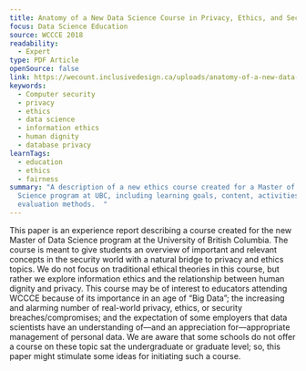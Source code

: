 ```yaml
---
title: Anatomy of a New Data Science Course in Privacy, Ethics, and Security
focus: Data Science Education
source: WCCCE 2018
readability:
  - Expert
type: PDF Article
openSource: false
link: https://wecount.inclusivedesign.ca/uploads/anatomy-of-a-new-data-science-course-in-privacy-ethics-and-security.pdf
keywords:
  - Computer security
  - privacy
  - ethics
  - data science
  - information ethics
  - human dignity
  - database privacy
learnTags:
  - education
  - ethics
  - fairness
summary: "A description of a new ethics course created for a Master of Data
  Science program at UBC, including learning goals, content, activities and
  evaluation methods.  "
---
```

This paper is an experience report describing a course created for the new Master of Data Science program at the University of British Columbia. The course is meant to give students an overview of important and relevant concepts in the security world with a natural bridge to privacy and ethics topics. We do not focus on traditional ethical theories in this course, but rather we explore information ethics and the relationship between human dignity and privacy. This course may be of interest to educators attending WCCCE because of its importance in an age of “Big Data”; the increasing and alarming number of real-world privacy, ethics, or security breaches/compromises; and the expectation of some employers that data scientists have an understanding of—and an appreciation for—appropriate management of personal data. We are aware that some schools do not offer a course on these topic sat the undergraduate or graduate level; so, this paper might stimulate some ideas for initiating such a course.